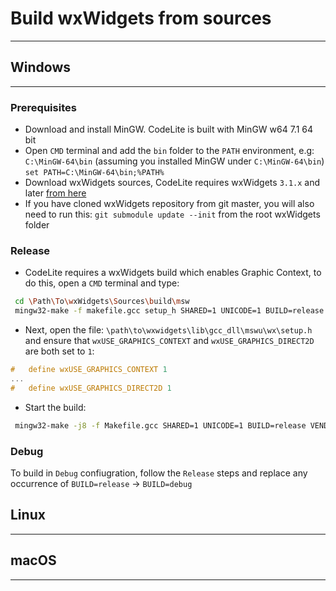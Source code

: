 # Build wxWidgets from sources
---

## Windows
---

### Prerequisites
- Download and install MinGW. CodeLite is built with MinGW w64 7.1 64 bit
- Open `CMD` terminal and add the `bin` folder to the `PATH` environment, e.g: `C:\MinGW-64\bin` (assuming you installed MinGW under `C:\MinGW-64\bin`) `set PATH=C:\MinGW-64\bin;%PATH%`
- Download wxWidgets sources, CodeLite requires wxWidgets `3.1.x` and later [from here](http://www.wxwidgets.org/downloads)
- If you have cloned wxWidgets repository from git master, you will also need to run this: `git submodule update --init` from the root wxWidgets folder 

### Release

- CodeLite requires a wxWidgets build which enables Graphic Context, to do this, open a `CMD` terminal and type:

```bash
 cd \Path\To\wxWidgets\Sources\build\msw
 mingw32-make -f makefile.gcc setup_h SHARED=1 UNICODE=1 BUILD=release VENDOR=cl
```

- Next, open the file: `\path\to\wxwidgets\lib\gcc_dll\mswu\wx\setup.h` and ensure that `wxUSE_GRAPHICS_CONTEXT` and `wxUSE_GRAPHICS_DIRECT2D` are both set to `1`: 

```c++
#   define wxUSE_GRAPHICS_CONTEXT 1
...
#   define wxUSE_GRAPHICS_DIRECT2D 1
```

- Start the build:

```bash
 mingw32-make -j8 -f Makefile.gcc SHARED=1 UNICODE=1 BUILD=release VENDOR=cl CXXFLAGS="-fno-keep-inline-dllexport -std=c++11"
```

### Debug

To build in `Debug` confiugration, follow the `Release` steps and replace any occurrence of `BUILD=release` &#8594; `BUILD=debug`

## Linux
---

## macOS
---

